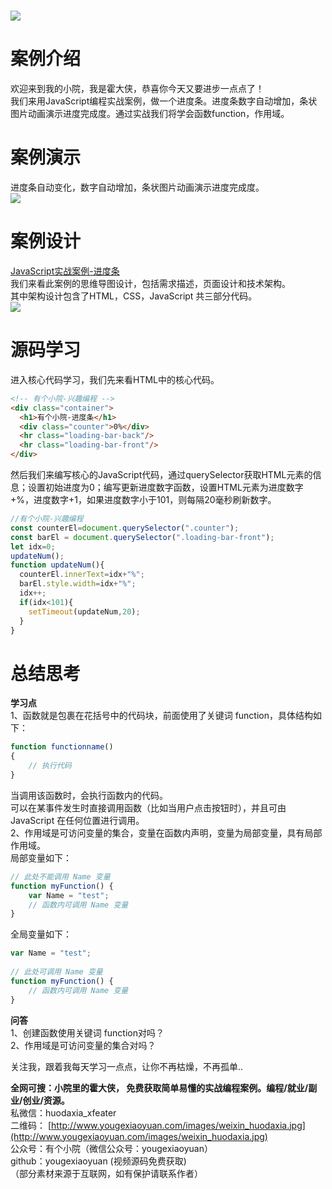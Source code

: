<a name="DuC8a"></a>
# 
![](https://cdn.nlark.com/yuque/0/2022/jpeg/34403478/1669362473535-22c0f367-943c-4a9b-8c83-62953d28f4ab.jpeg#averageHue=%23ebfaed&clientId=u16aec5a8-c1c2-4&crop=0&crop=0&crop=1&crop=1&from=paste&id=u29695b13&margin=%5Bobject%20Object%5D&originHeight=1080&originWidth=1920&originalType=url&ratio=1&rotation=0&showTitle=false&status=done&style=none&taskId=ucbe133ea-21d9-4d36-88b8-345f89ba553&title=)
<a name="kCpze"></a>
# **案例介绍**
欢迎来到我的小院，我是霍大侠，恭喜你今天又要进步一点点了！<br />我们来用JavaScript编程实战案例，做一个进度条。进度条数字自动增加，条状图片动画演示进度完成度。通过实战我们将学会函数function，作用域。
<a name="TWWdx"></a>
# **案例演示**
进度条自动变化，数字自动增加，条状图片动画演示进度完成度。<br />![](https://cdn.nlark.com/yuque/0/2022/png/34403478/1669362473549-eac288ab-1ef3-4189-baa9-e0aa594910a9.png#averageHue=%23020101&clientId=u16aec5a8-c1c2-4&crop=0&crop=0&crop=1&crop=1&from=paste&id=u5015883e&margin=%5Bobject%20Object%5D&originHeight=720&originWidth=1280&originalType=url&ratio=1&rotation=0&showTitle=false&status=done&style=none&taskId=u2fe479af-4e82-426f-af47-32696c82e42&title=)
<a name="kl4eV"></a>
# **案例设计**
[JavaScript实战案例-进度条](https://docs.qq.com/mind/DTFdidXBlSXlJSWNa)<br />我们来看此案例的思维导图设计，包括需求描述，页面设计和技术架构。<br />其中架构设计包含了HTML，CSS，JavaScript 共三部分代码。<br />![](https://cdn.nlark.com/yuque/0/2022/png/34403478/1669362473435-dc6ead84-090f-4f35-9d83-75f247da23f0.png#averageHue=%23d6e7d0&clientId=u16aec5a8-c1c2-4&crop=0&crop=0&crop=1&crop=1&from=paste&id=udda9af05&margin=%5Bobject%20Object%5D&originHeight=412&originWidth=709&originalType=url&ratio=1&rotation=0&showTitle=false&status=done&style=none&taskId=u2c438056-a5b2-401c-a630-827109c7e79&title=)
<a name="aBjhn"></a>
# **源码学习**
进入核心代码学习，我们先来看HTML中的核心代码。
```html
<!-- 有个小院-兴趣编程 -->
<div class="container">
  <h1>有个小院-进度条</h1>
  <div class="counter">0%</div>
  <hr class="loading-bar-back"/>
  <hr class="loading-bar-front"/>
</div>
```
然后我们来编写核心的JavaScript代码，通过querySelector获取HTML元素的信息；设置初始进度为0；编写更新进度数字函数，设置HTML元素为进度数字+%，进度数字+1，如果进度数字小于101，则每隔20毫秒刷新数字。
```javascript
//有个小院-兴趣编程
const counterEl=document.querySelector(".counter");
const barEl = document.querySelector(".loading-bar-front");
let idx=0;
updateNum();
function updateNum(){
  counterEl.innerText=idx+"%";
  barEl.style.width=idx+"%";
  idx++;
  if(idx<101){
    setTimeout(updateNum,20);
  }
}

```
<a name="VmljL"></a>
# **总结思考**
**学习点**<br />1、函数就是包裹在花括号中的代码块，前面使用了关键词 function，具体结构如下：
```javascript
function functionname()
{
    // 执行代码
}

```
当调用该函数时，会执行函数内的代码。<br />可以在某事件发生时直接调用函数（比如当用户点击按钮时），并且可由 JavaScript 在任何位置进行调用。<br />2、作用域是可访问变量的集合，变量在函数内声明，变量为局部变量，具有局部作用域。<br />局部变量如下：
```javascript
// 此处不能调用 Name 变量
function myFunction() {
    var Name = "test";
    // 函数内可调用 Name 变量
}

```
全局变量如下：
```javascript
var Name = "test";
 
// 此处可调用 Name 变量
function myFunction() {
    // 函数内可调用 Name 变量
}

```


**问答**<br />1、创建函数使用关键词 function对吗？<br />2、作用域是可访问变量的集合对吗？

关注我，跟着我每天学习一点点，让你不再枯燥，不再孤单..

**全网可搜：小院里的霍大侠， 免费获取简单易懂的实战编程案例。编程/就业/副业/创业/资源。**<br />私微信：huodaxia_xfeater<br />二维码： [http://www.yougexiaoyuan.com/images/weixin_huodaxia.jpg](http://www.yougexiaoyuan.com/images/weixin_huodaxia.jpg)<br />公众号：有个小院（微信公众号：yougexiaoyuan）<br />github：yougexiaoyuan (视频源码免费获取)<br />（部分素材来源于互联网，如有保护请联系作者）
